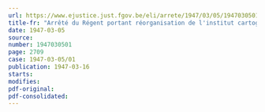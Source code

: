 ```yaml
---
url: https://www.ejustice.just.fgov.be/eli/arrete/1947/03/05/1947030501/justel
title-fr: "Arrêté du Régent portant réorganisation de l'institut cartographique militaire"
date: 1947-03-05
source:
number: 1947030501
page: 2709
case: 1947-03-05/01
publication: 1947-03-16
starts:
modifies:
pdf-original:
pdf-consolidated:
---
```


